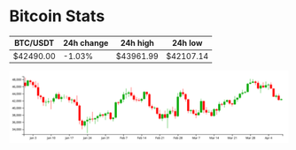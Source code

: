 # Bitcoin Stats

BTC/USDT|24h change|24h high|24h low|
|---|---|---|---|
|$42490.00|-1.03%|$43961.99|$42107.14|

<img src="./chart.svg">
